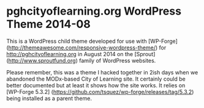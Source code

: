 pghcityoflearning.org WordPress Theme 2014-08
====================
This is a WordPress child theme developed for use with [WP-Forge] (http://themeawesome.com/responsive-wordpress-theme/) for http://pghcityoflearning.org in August 2014 on the [Sprout] (http://www.sproutfund.org) family of WordPress websites.

Please remember, this was a theme I hacked together in 2ish days when we abandoned the MODx-based City of Learning site. It certainly could be better documented but at least it shows how the site works. It relies on [WP-Forge 5.3.2] (https://github.com/tsquez/wp-forge/releases/tag/5.3.2) being installed as a parent theme.